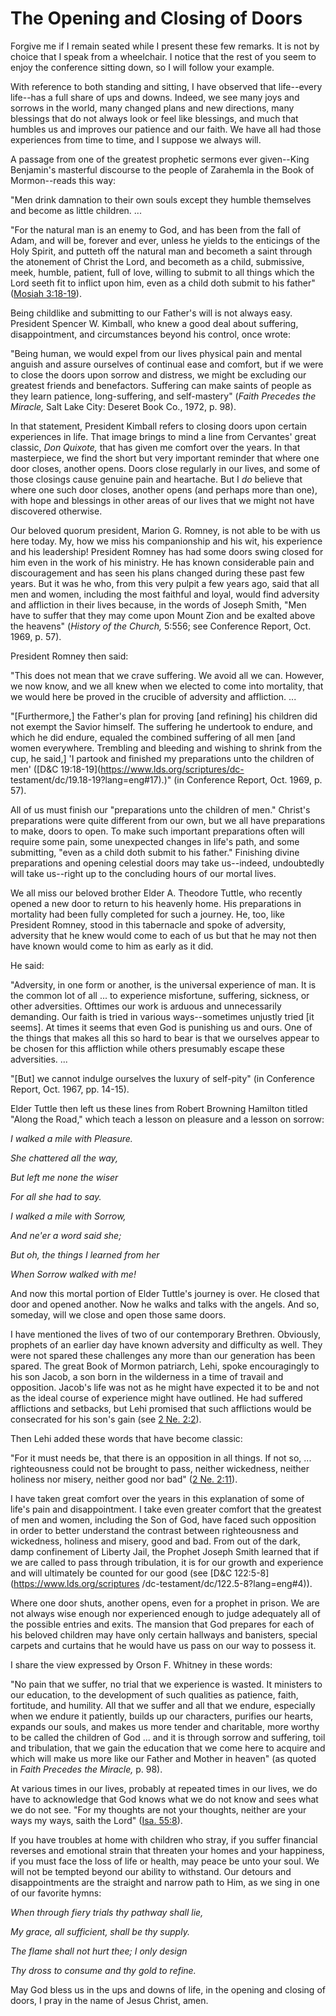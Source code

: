 # The Opening and Closing of Doors

Forgive me if I remain seated while I present these few remarks. It is not by
choice that I speak from a wheelchair. I notice that the rest of you seem to
enjoy the conference sitting down, so I will follow your example.

With reference to both standing and sitting, I have observed that life--every
life--has a full share of ups and downs. Indeed, we see many joys and sorrows
in the world, many changed plans and new directions, many blessings that do
not always look or feel like blessings, and much that humbles us and improves
our patience and our faith. We have all had those experiences from time to
time, and I suppose we always will.

A passage from one of the greatest prophetic sermons ever given--King
Benjamin's masterful discourse to the people of Zarahemla in the Book of
Mormon--reads this way:

"Men drink damnation to their own souls except they humble themselves and
become as little children. ...

"For the natural man is an enemy to God, and has been from the fall of Adam,
and will be, forever and ever, unless he yields to the enticings of the Holy
Spirit, and putteth off the natural man and becometh a saint through the
atonement of Christ the Lord, and becometh as a child, submissive, meek,
humble, patient, full of love, willing to submit to all things which the Lord
seeth fit to inflict upon him, even as a child doth submit to his father"
([Mosiah
3:18-19](https://www.lds.org/scriptures/bofm/mosiah/3.18-19?lang=eng#17)).

Being childlike and submitting to our Father's will is not always easy.
President Spencer W. Kimball, who knew a good deal about suffering,
disappointment, and circumstances beyond his control, once wrote:

"Being human, we would expel from our lives physical pain and mental anguish
and assure ourselves of continual ease and comfort, but if we were to close
the doors upon sorrow and distress, we might be excluding our greatest friends
and benefactors. Suffering can make saints of people as they learn patience,
long-suffering, and self-mastery" (_Faith Precedes the Miracle,_ Salt Lake
City: Deseret Book Co., 1972, p. 98).

In that statement, President Kimball refers to closing doors upon certain
experiences in life. That image brings to mind a line from Cervantes' great
classic, _Don Quixote,_ that has given me comfort over the years. In that
masterpiece, we find the short but very important reminder that where one door
closes, another opens. Doors close regularly in our lives, and some of those
closings cause genuine pain and heartache. But I _do_ believe that where one
such door closes, another opens (and perhaps more than one), with hope and
blessings in other areas of our lives that we might not have discovered
otherwise.

Our beloved quorum president, Marion G. Romney, is not able to be with us here
today. My, how we miss his companionship and his wit, his experience and his
leadership! President Romney has had some doors swing closed for him even in
the work of his ministry. He has known considerable pain and discouragement
and has seen his plans changed during these past few years. But it was he who,
from this very pulpit a few years ago, said that all men and women, including
the most faithful and loyal, would find adversity and affliction in their
lives because, in the words of Joseph Smith, "Men have to suffer that they may
come upon Mount Zion and be exalted above the heavens" (_History of the
Church,_ 5:556; see Conference Report, Oct. 1969, p. 57).

President Romney then said:

"This does not mean that we crave suffering. We avoid all we can. However, we
now know, and we all knew when we elected to come into mortality, that we
would here be proved in the crucible of adversity and affliction. ...

"[Furthermore,] the Father's plan for proving [and refining] his children did
not exempt the Savior himself. The suffering he undertook to endure, and which
he did endure, equaled the combined suffering of all men [and women
everywhere. Trembling and bleeding and wishing to shrink from the cup, he
said,] 'I partook and finished my preparations unto the children of men'
([D&amp;C 19:18-19](https://www.lds.org/scriptures/dc-
testament/dc/19.18-19?lang=eng#17).)" (in Conference Report, Oct. 1969, p.
57).

All of us must finish our "preparations unto the children of men." Christ's
preparations were quite different from our own, but we all have preparations
to make, doors to open. To make such important preparations often will require
some pain, some unexpected changes in life's path, and some submitting, "even
as a child doth submit to his father." Finishing divine preparations and
opening celestial doors may take us--indeed, undoubtedly will take us--right
up to the concluding hours of our mortal lives.

We all miss our beloved brother Elder A. Theodore Tuttle, who recently opened
a new door to return to his heavenly home. His preparations in mortality had
been fully completed for such a journey. He, too, like President Romney, stood
in this tabernacle and spoke of adversity, adversity that he knew would come
to each of us but that he may not then have known would come to him as early
as it did.

He said:

"Adversity, in one form or another, is the universal experience of man. It is
the common lot of all ... to experience misfortune, suffering, sickness, or
other adversities. Ofttimes our work is arduous and unnecessarily demanding.
Our faith is tried in various ways--sometimes unjustly tried [it seems]. At
times it seems that even God is punishing us and ours. One of the things that
makes all this so hard to bear is that we ourselves appear to be chosen for
this affliction while others presumably escape these adversities. ...

"[But] we cannot indulge ourselves the luxury of self-pity" (in Conference
Report, Oct. 1967, pp. 14-15).

Elder Tuttle then left us these lines from Robert Browning Hamilton titled
"Along the Road," which teach a lesson on pleasure and a lesson on sorrow:

_I walked a mile with Pleasure._

_She chattered all the way,_

_But left me none the wiser_

_For all she had to say._

_I walked a mile with Sorrow,_

_And ne'er a word said she;_

_But oh, the things I learned from her_

_When Sorrow walked with me!_

And now this mortal portion of Elder Tuttle's journey is over. He closed that
door and opened another. Now he walks and talks with the angels. And so,
someday, will we close and open those same doors.

I have mentioned the lives of two of our contemporary Brethren. Obviously,
prophets of an earlier day have known adversity and difficulty as well. They
were not spared these challenges any more than our generation has been spared.
The great Book of Mormon patriarch, Lehi, spoke encouragingly to his son
Jacob, a son born in the wilderness in a time of travail and opposition.
Jacob's life was not as he might have expected it to be and not as the ideal
course of experience might have outlined. He had suffered afflictions and
setbacks, but Lehi promised that such afflictions would be consecrated for his
son's gain (see [2 Ne.
2:2](https://www.lds.org/scriptures/bofm/2-ne/2.2?lang=eng#1)).

Then Lehi added these words that have become classic:

"For it must needs be, that there is an opposition in all things. If not so, ...
righteousness could not be brought to pass, neither wickedness, neither
holiness nor misery, neither good nor bad" ([2 Ne.
2:11](https://www.lds.org/scriptures/bofm/2-ne/2.11?lang=eng#10)).

I have taken great comfort over the years in this explanation of some of
life's pain and disappointment. I take even greater comfort that the greatest
of men and women, including the Son of God, have faced such opposition in
order to better understand the contrast between righteousness and wickedness,
holiness and misery, good and bad. From out of the dark, damp confinement of
Liberty Jail, the Prophet Joseph Smith learned that if we are called to pass
through tribulation, it is for our growth and experience and will ultimately
be counted for our good (see [D&amp;C 122:5-8](https://www.lds.org/scriptures
/dc-testament/dc/122.5-8?lang=eng#4)).

Where one door shuts, another opens, even for a prophet in prison. We are not
always wise enough nor experienced enough to judge adequately all of the
possible entries and exits. The mansion that God prepares for each of his
beloved children may have only certain hallways and banisters, special carpets
and curtains that he would have us pass on our way to possess it.

I share the view expressed by Orson F. Whitney in these words:

"No pain that we suffer, no trial that we experience is wasted. It ministers
to our education, to the development of such qualities as patience, faith,
fortitude, and humility. All that we suffer and all that we endure, especially
when we endure it patiently, builds up our characters, purifies our hearts,
expands our souls, and makes us more tender and charitable, more worthy to be
called the children of God ... and it is through sorrow and suffering, toil and
tribulation, that we gain the education that we come here to acquire and which
will make us more like our Father and Mother in heaven" (as quoted in _Faith
Precedes the Miracle,_ p. 98).

At various times in our lives, probably at repeated times in our lives, we do
have to acknowledge that God knows what we do not know and sees what we do not
see. "For my thoughts are not your thoughts, neither are your ways my ways,
saith the Lord" ([Isa.
55:8](https://www.lds.org/scriptures/ot/isa/55.8?lang=eng#7)).

If you have troubles at home with children who stray, if you suffer financial
reverses and emotional strain that threaten your homes and your happiness, if
you must face the loss of life or health, may peace be unto your soul. We will
not be tempted beyond our ability to withstand. Our detours and
disappointments are the straight and narrow path to Him, as we sing in one of
our favorite hymns:

_When through fiery trials thy pathway shall lie,_

_My grace, all sufficient, shall be thy supply._

_The flame shall not hurt thee; I only design_

_Thy dross to consume and thy gold to refine._

May God bless us in the ups and downs of life, in the opening and closing of
doors, I pray in the name of Jesus Christ, amen.

